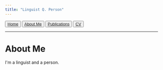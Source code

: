 ```yaml
---
title: "Linguist Q. Person"
---
```


<button>[Home](index.md)</button> <button>[About Me](about.md)</button> <button>[Publications](publications.md)</button> <button>[CV](examplecv.pdf)</button>

-----

# About Me

I'm a linguist and a person.
